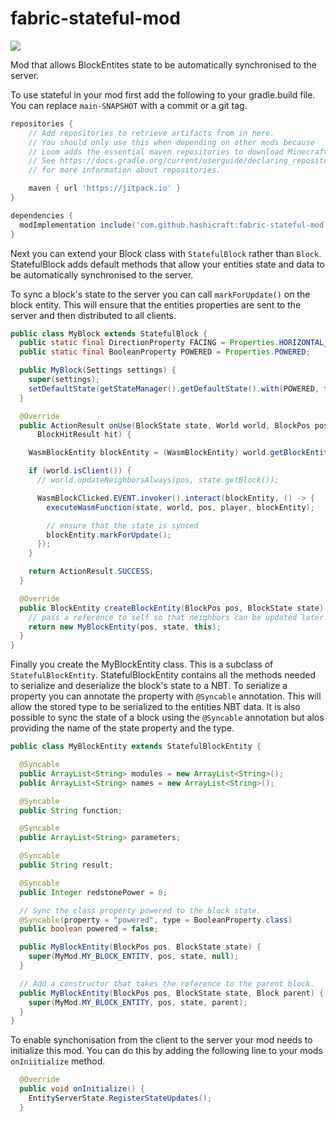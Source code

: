 # fabric-stateful-mod

[![](https://jitpack.io/v/hashicraft/fabric-stateful-mod.svg)](https://jitpack.io/#hashicraft/fabric-stateful-mod)


Mod that allows BlockEntites state to be automatically synchronised to the server.

To use stateful in your mod first add the following to your gradle.build file. You can replace `main-SNAPSHOT` with a commit
or a git tag.

```gradle
repositories {
	// Add repositories to retrieve artifacts from in here.
	// You should only use this when depending on other mods because
	// Loom adds the essential maven repositories to download Minecraft and libraries from automatically.
	// See https://docs.gradle.org/current/userguide/declaring_repositories.html
	// for more information about repositories.

	maven { url 'https://jitpack.io' }
}

dependencies {
  modImplementation include('com.github.hashicraft:fabric-stateful-mod:main-SNAPSHOT')
}
```

Next you can extend your Block class with `StatefulBlock` rather than `Block`. StatefulBlock adds default methods that 
allow your entities state and data to be automatically synchronised to the server.

To sync a block's state to the server you can call `markForUpdate()` on the block entity. This will ensure that the
entities properties are sent to the server and then distributed to all clients.

```java
public class MyBlock extends StatefulBlock {
  public static final DirectionProperty FACING = Properties.HORIZONTAL_FACING;
  public static final BooleanProperty POWERED = Properties.POWERED;

  public MyBlock(Settings settings) {
    super(settings);
    setDefaultState(getStateManager().getDefaultState().with(POWERED, false));
  }

  @Override
  public ActionResult onUse(BlockState state, World world, BlockPos pos, PlayerEntity player, Hand hand,
      BlockHitResult hit) {

    WasmBlockEntity blockEntity = (WasmBlockEntity) world.getBlockEntity(pos);

    if (world.isClient()) {
      // world.updateNeighborsAlways(pos, state.getBlock());

      WasmBlockClicked.EVENT.invoker().interact(blockEntity, () -> {
        executeWasmFunction(state, world, pos, player, blockEntity);

        // ensure that the state is synced
        blockEntity.markForUpdate();
      });
    }

    return ActionResult.SUCCESS;
  }

  @Override
  public BlockEntity createBlockEntity(BlockPos pos, BlockState state) {
    // pass a reference to self so that neighbors can be updated later
    return new MyBlockEntity(pos, state, this);
  }
}
```

Finally you create the MyBlockEntity class. This is a subclass of `StatefulBlockEntity`. StatefulBlockEntity contains
all the methods needed to serialize and deserialize the block's state to a NBT. To serialize a property you can annotate
the property with `@Syncable` annotation. This will allow the stored type to be serialized to the entities NBT data. It is
also possible to sync the state of a block using the `@Syncable` annotation but alos providing the name of the state property
and the type.

```java
public class MyBlockEntity extends StatefulBlockEntity {

  @Syncable
  public ArrayList<String> modules = new ArrayList<String>();
  public ArrayList<String> names = new ArrayList<String>();

  @Syncable
  public String function;

  @Syncable
  public ArrayList<String> parameters;

  @Syncable
  public String result;

  @Syncable
  public Integer redstonePower = 0;

  // Sync the class property powered to the block state.
  @Syncable(property = "powered", type = BooleanProperty.class)
  public boolean powered = false;

  public MyBlockEntity(BlockPos pos, BlockState state) {
    super(MyMod.MY_BLOCK_ENTITY, pos, state, null);
  }

  // Add a constructor that takes the reference to the parent block.
  public MyBlockEntity(BlockPos pos, BlockState state, Block parent) {
    super(MyMod.MY_BLOCK_ENTITY, pos, state, parent);
  }
}
```

To enable synchonisation from the client to the server your mod needs to initialize this mod. You can do this by
adding the following line to your mods `onIniitialize` method.

```java
  @Override
  public void onInitialize() {
    EntityServerState.RegisterStateUpdates();
  }
```
